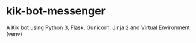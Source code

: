 # kik-bot-messenger
A Kik bot using Python 3, Flask, Gunicorn, Jinja 2 and Virtual Environment (venv)
